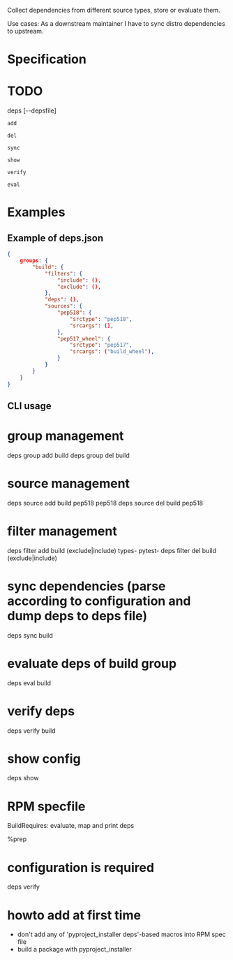 Collect dependencies from different source types, store or evaluate them.

Use cases:
As a downstream maintainer I have to sync distro dependencies to upstream.

# Specification #

# TODO
deps [--depsfile]

    add
    
    del
    
    sync
    
    show
    
    verify
    
    eval


# Examples #

## Example of deps.json
```json
{
    groups: {
        "build": {
            "filters": {
                "include": (),
                "exclude": (),
            },
            "deps": (),
            "sources": {
                "pep518": {
                    "srctype": "pep518",
                    "srcargs": (),
                },
                "pep517_wheel": {
                    "srctype": "pep517",
                    "srcargs": ("build_wheel"),
                }
            }
        }
    }
}
```

## CLI usage

# group management

deps group add build
deps group del build

# source management
deps source add build pep518 pep518
deps source del build pep518

# filter management
deps filter add build (exclude|include) types- pytest-
deps filter del build (exclude|include)

# sync dependencies (parse according to configuration and dump deps to deps file)
deps sync build

# evaluate deps of build group
deps eval build

# verify deps
deps verify build

# show config
deps show

# RPM specfile
BuildRequires: evaluate, map and print deps

%prep
# configuration is required
deps verify

# howto add at first time
- don't add any of 'pyproject_installer deps'-based macros into RPM spec file
- build a package with pyproject_installer
